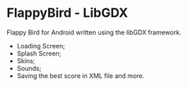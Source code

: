# FlappyBird - LibGDX
Flappy Bird for Android written using the libGDX framework.

* Loading Screen;
* Splash Screen;
* Skins;
* Sounds;
* Saving the best score in XML file and more.

